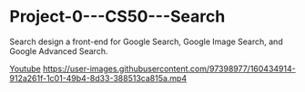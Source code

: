 # Project-0---CS50---Search
Search design a front-end for Google Search, Google Image Search, and Google Advanced Search.

[Youtube](https://www.youtube.com/watch?v=uaq0L8kKjU8)
https://user-images.githubusercontent.com/97398977/160434914-912a261f-1c01-49b4-8d33-388513ca815a.mp4

